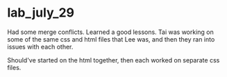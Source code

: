 # lab_july_29

Had some merge conflicts. Learned a good lessons. Tai was working on some of the same css and html files that Lee was, and then they ran into issues with each other.

Should've started on the html together, then each worked on separate css files.

